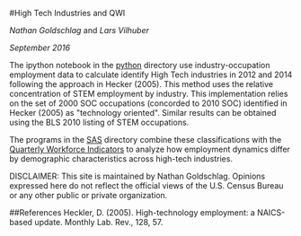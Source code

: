 #High Tech Industries and QWI

*Nathan Goldschlag* and *Lars Vilhuber*

*September 2016*


The ipython notebook in the [python](python/) directory use industry-occupation employment data to calculate identify High Tech industries in 2012 and 2014 following the approach in Hecker (2005). This method uses the relative concentration of STEM employment by industry. This implementation relies on the set of 2000 SOC occupations (concorded to 2010 SOC) identified in Hecker (2005) as "technology oriented". Similar results can be obtained using the BLS 2010 listing of STEM occupations. 

The programs in the [SAS](sas/) directory combine these classifications with the [Quarterly Workforce Indicators](http://lehd.ces.census.gov/data/#qwi) to analyze how employment dynamics differ by demographic characteristics across high-tech industries.


DISCLAIMER: This site is maintained by Nathan Goldschlag. Opinions expressed here do not reflect the official views of the U.S. Census Bureau or any other public or private organization.

##References
Heckler, D. (2005). High-technology employment: a NAICS-based update. Monthly Lab. Rev., 128, 57.

